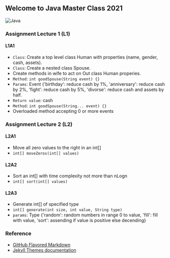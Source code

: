## Welcome to Java Master Class 2021

 ![Java](http://starbridgepartners.com/wp-content/uploads/2019/10/Java-banner-002-e1572444968364-900x350.jpg)
 

### Assignment Lecture 1 (L1)
#### L1A1
* `Class`: Create a top level class Human with properties (name, gender, cash, assets).
* `Class`: Create a nested class Spouse.
* Create methods in wife to act on Out class Human properies.
* `Method`: `int goodSpouse(String event) {}`
* `Params`: Event {'birthday': reduce cash by 1%, 'anniversary': reduce cash by 2%, 'fight': reduce cash by 5%, 'divorse': reduce cash and assets by half.
* `Return value`: cash
* `Method`: `int goodSpouse(String... event) {}`
* Overloaded method accepting 0 or more events


### Assignment Lecture 2 (L2)
#### L2A1
* Move all zero values to the right in an int[]
* `int[] moveZeros(int[] values)`
#### L2A2
* Sort an int[] with time complexity not more than nLogn
* `int[] sort(int[] values)`
#### L2A3
* Generate int[] of specified type
* `int[] generate(int size, int value, String type)`
* `params`: Type {'random': random numbers in range 0 to value, 'fill': fill with value, 'sort': assending if value is positive else decending}


### Reference

- [GitHub Flavored Markdown](https://guides.github.com/features/mastering-markdown/)
- [Jekyll Themes documentation](https://docs.github.com/categories/github-pages-basics/)